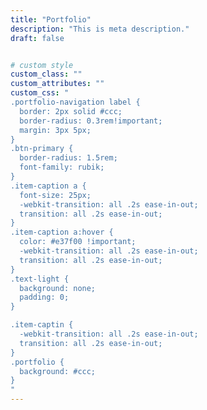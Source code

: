```yaml
---
title: "Portfolio"
description: "This is meta description."
draft: false


# custom style
custom_class: ""
custom_attributes: ""
custom_css: "
.portfolio-navigation label {
  border: 2px solid #ccc;
  border-radius: 0.3rem!important;
  margin: 3px 5px;
}
.btn-primary {
  border-radius: 1.5rem;
  font-family: rubik;
}
.item-caption a {
  font-size: 25px;
  -webkit-transition: all .2s ease-in-out;
  transition: all .2s ease-in-out;
}
.item-caption a:hover {
  color: #e37f00 !important;
  -webkit-transition: all .2s ease-in-out;
  transition: all .2s ease-in-out;
}
.text-light {
  background: none;
  padding: 0;
}

.item-captin {
  -webkit-transition: all .2s ease-in-out;
  transition: all .2s ease-in-out;
}
.portfolio {
  background: #ccc;
}
"
---
```

